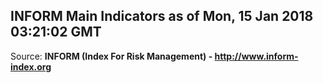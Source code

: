 ## INFORM Main Indicators as of Mon, 15 Jan 2018 03:21:02 GMT

Source: **INFORM (Index For Risk Management) - http://www.inform-index.org**